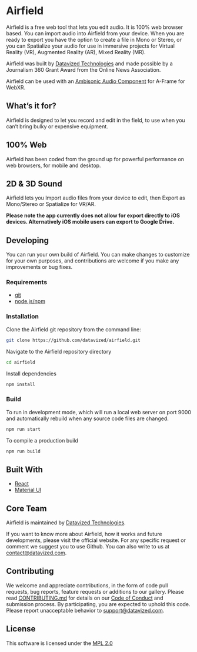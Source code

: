 # Airfield

Airfield is a free web tool that lets you edit audio. It is 100% web browser based. You can import audio into Airfield from your device. When you are ready to export you have the option to create a file in Mono or Stereo, or you can Spatialize your audio for use in immersive projects for Virtual Reality (VR), Augmented Reality (AR), Mixed Reality (MR).

Airfield was built by [Datavized Technologies](https://datavized.com) and made possible by a Journalism 360 Grant Award from the Online News Association. 

Airfield can be used with an [Ambisonic Audio Component](https://github.com/datavized/aframe-ambisonic-component) for A-Frame for WebXR.

## What’s it for?

Airfield is designed to let you record and edit in the field, to use when you can’t bring bulky or expensive equipment.

## 100% Web

Airfield has been coded from the ground up for powerful performance on web browsers, for mobile and desktop.

## 2D & 3D Sound

Airfield lets you Import audio files from your device to edit, then Export as Mono/Stereo or Spatialize for VR/AR.

**Please note the app currently does not allow for export directly to iOS devices. Alternatively iOS mobile users can export to Google Drive.**

## Developing

You can run your own build of Airfield. You can make changes to customize for your own purposes, and contributions are welcome if you make any improvements or bug fixes.

### Requirements
- [git](https://git-scm.com/book/en/Getting-Started-Installing-Git)
- [node.js/npm](https://www.npmjs.com/get-npm)

### Installation

Clone the Airfield git repository from the command line:
```sh
git clone https://github.com/datavized/airfield.git
```

Navigate to the Airfield repository directory
```sh
cd airfield
```

Install dependencies
```sh
npm install
```
### Build

To run in development mode, which will run a local web server on port 9000 and automatically rebuild when any source code files are changed.
```sh
npm run start
```

To compile a production build
```sh
npm run build
```

## Built With
- [React](https://reactjs.org/)
- [Material UI](https://material-ui.com/)

## Core Team
Airfield is maintained by [Datavized Technologies](https://datavized.com).

If you want to know more about Airfield, how it works and future developments, please visit the official website. For any specific request or comment we suggest you to use Github. You can also write to us at contact@datavized.com.

## Contributing

We welcome and appreciate contributions, in the form of code pull requests, bug reports, feature requests or additions to our gallery. Please read [CONTRIBUTING.md](CONTRIBUTING.md) for details on our [Code of Conduct](CODE_OF_CONDUCT.md) and submission process. By participating, you are expected to uphold this code. Please report unacceptable behavior to support@datavized.com.

## License

This software is licensed under the [MPL 2.0](LICENSE)
